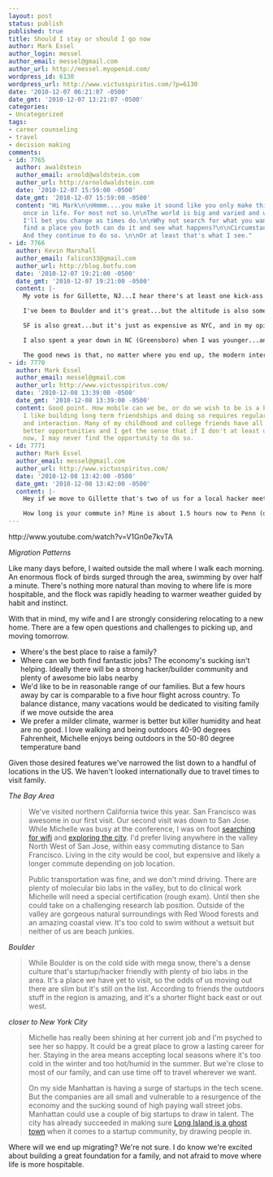 ```yaml
---
layout: post
status: publish
published: true
title: Should I stay or should I go now
author: Mark Essel
author_login: messel
author_email: messel@gmail.com
author_url: http://messel.myopenid.com/
wordpress_id: 6130
wordpress_url: http://www.victusspiritus.com/?p=6130
date: '2010-12-07 06:21:07 -0500'
date_gmt: '2010-12-07 13:21:07 -0500'
categories:
- Uncategorized
tags:
- career counseling
- travel
- decision making
comments:
- id: 7765
  author: awaldstein
  author_email: arnold@waldstein.com
  author_url: http://arnoldwaldstein.com
  date: '2010-12-07 15:59:00 -0500'
  date_gmt: '2010-12-07 15:59:00 -0500'
  content: "Hi Mark\n\nHmmm....you make it sound like you only make this decision
    once in life. For most not so.\n\nThe world is big and varied and wonderful and
    I'll bet you change as times do.\n\nWhy not search for what you want to do and
    find a place you both can do it and see what happens?\n\nCircumstances drive everything.
    And they continue to do so. \n\nOr at least that's what I see."
- id: 7766
  author: Kevin Marshall
  author_email: falicon33@gmail.com
  author_url: http://blog.botfu.com
  date: '2010-12-07 19:21:00 -0500'
  date_gmt: '2010-12-07 19:21:00 -0500'
  content: |-
    My vote is for Gillette, NJ...I hear there's at least one kick-ass hacker there already...and the commute isn't so bad to the big bad NYC (plus there are tons of labs in the general area).

    I've been to Boulder and it's great...but the altitude is also something to think about there (def. go there before you commit to moving there -- while it didn't bother me, my wife pretty much had a headache the whole time we were in Boulder because of the altitude...you probably adjust to it if you live there though).

    SF is also great...but it's just as expensive as NYC, and in my opinion, even more 'clicque' focused...you can hook up with a startup for sure, but it doesn't mean you'll have any more fun or have any better quality of life (it's hard to move away from NYC and see an improvement in options for fun)...the weather is generally better though (if you don't mind the 8hour flight back and forth for family visits).

    I also spent a year down in NC (Greensboro) when I was younger...and though it doesn't have much of a startup scene, on all other fronts I would highly recommend it as an option...my plan is to eventually retire back down there (if we ever decide to leave the NYC area I mean)...

    The good news is that, no matter where you end up, the modern internet means you'll always be just a click away from the rest of us ;-)
- id: 7770
  author: Mark Essel
  author_email: messel@gmail.com
  author_url: http://www.victusspiritus.com/
  date: '2010-12-08 13:39:00 -0500'
  date_gmt: '2010-12-08 13:39:00 -0500'
  content: Good point. How mobile can we be, or do we wish to be is a better question.
    I like building long term friendships and doing so requires regular communication
    and interaction. Many of my childhood and college friends have all moved on to
    better opportunities and I get the sense that if I don't at least uproot a little
    now, I may never find the opportunity to do so.
- id: 7771
  author: Mark Essel
  author_email: messel@gmail.com
  author_url: http://www.victusspiritus.com/
  date: '2010-12-08 13:42:00 -0500'
  date_gmt: '2010-12-08 13:42:00 -0500'
  content: |-
    Hey if we move to Gillette that's two of us for a local hacker meetup. The trick for setting up a proper community outside of NYC is a perpendicular initial velocity which leads to a stable orbit so that the gravity well of Manhattan doesn't suck us in.

    How long is your commute in? Mine is about 1.5 hours now to Penn (drive to station, take ronkonkoma line in, driving can be faster or much much slower).
---
```


<p>http://www.youtube.com/watch?v=V1Gn0e7kvTA</p>
<p><I>Migration Patterns</I></p>
<p>Like many days before, I waited outside the mall where I walk each morning. An enormous flock of birds surged through the area, swimming by over half a minute. There's nothing more natural than moving to where life is more hospitable, and the flock was rapidly heading to warmer weather guided by habit and instinct. </p>
<p>With that in mind, my wife and I are strongly considering relocating to a new home. There are a few open questions and challenges to picking up, and moving tomorrow. </p>
<ul>
<li>Where's the best place to raise a family?</li>
<li>Where can we both find fantastic jobs? The economy's sucking isn't helping. Ideally there will be a strong hacker/builder community and plenty of awesome bio labs nearby</li>
<li>We'd like to be in reasonable range of our families. But a few hours away by car is comparable to a five hour flight across country. To balance distance, many vacations would be dedicated to visiting family if we move outside the area</li>
<li>We prefer a milder climate, warmer is better but killer humidity and heat are no good. I love walking and being outdoors 40-90 degrees Fahrenheit, Michelle enjoys being outdoors in the 50-80 degree temperature band</li>
</ul>
<p>Given those desired features we've narrowed the list down to a handful of locations in the US. We haven't looked internationally due to travel times to visit family. </p>
<p><i>The Bay Area</I></p>
<blockquote><p>
We've visited northern California twice this year. San Francisco was awesome in our first visit. Our second visit was down to San Jose. While Michelle was busy at the conference, I was on foot <a href="http://victusfate.github.io/victusspiritus/uncategorized/2010/11/18/net-fluctuations-in-san-jose-64kbps-to-23mbps/">searching for wifi</a> and <a href="http://victusfate.github.io/victusspiritus/uncategorized/2010/11/21/wrapping-up-the-silicon-valley-tour/">exploring the city</a>. I'd prefer living anywhere in the valley North West of San Jose, within easy commuting distance to San Francisco. Living in the city would be cool, but expensive and likely a longer commute depending on job location. </p>
<p>Public transportation was fine, and we don't mind driving. There are plenty of molecular bio labs in the valley, but to do clinical work Michelle will need a special certification (rough exam). Until then she could take on a challenging research lab position. Outside of the valley are gorgeous natural surroundings with Red Wood forests and an amazing coastal view. It's too cold to swim without a wetsuit but neither of us are beach junkies.
</p></blockquote>
<p><i>Boulder</I></p>
<blockquote><p>
While Boulder is on the cold side with mega snow, there's a dense culture that's startup/hacker friendly with plenty of bio labs in the area. It's a place we have yet to visit, so the odds of us moving out there are slim but it's still on the list. According to friends the outdoors stuff in the region is amazing, and it's a shorter flight back east or out west.
</p></blockquote>
<p><i>closer to New York City</I></p>
<blockquote><p>
Michelle has really been shining at her current job and I'm psyched to see her so happy. It could be a great place to grow a lasting career for her. Staying in the area means accepting local seasons where it's too cold in the winter and too hot/humid in the summer. But we're close to most of our family, and can use time off to travel wherever we want. </p>
<p>On my side Manhattan is having a surge of startups in the tech scene. But the companies are all small and vulnerable to a resurgence of the economy and the sucking sound of high paying wall street jobs. Manhattan could use a couple of big startups to draw in talent. The city has already succeeded in making sure <a href="http://victusfate.github.io/victusspiritus/uncategorized/2010/08/26/tech-startup-culture-is-spreading-and-contagious-but-not-on-long-island/">Long Island is a ghost town</a> when it comes to a startup community, by drawing people in.
</p></blockquote>
<p>Where will we end up migrating? We're not sure. I do know we're excited about building a great foundation for a family, and not afraid to move where life is more hospitable.</p>
